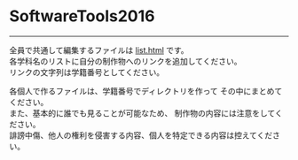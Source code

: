 # SoftwareTools2016
--- 
全員で共通して編集するファイルは [list.html](list.html) です。  
各学科名のリストに自分の制作物へのリンクを追加してください。  
リンクの文字列は学籍番号としてください。


各個人で作るファイルは、学籍番号でディレクトリを作って
その中にまとめてください。  
また、基本的に誰でも見ることが可能なため、
制作物の内容には注意をしてください。  
誹謗中傷、他人の権利を侵害する内容、個人を特定できる内容は控えてください。 

